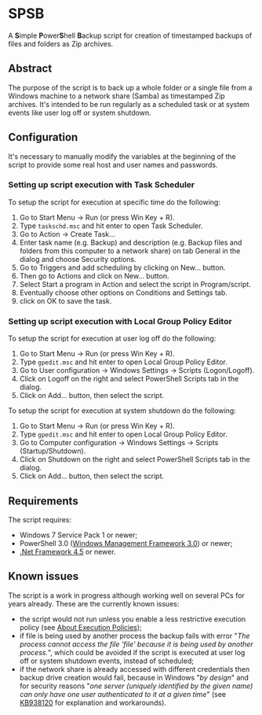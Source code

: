 # SPSB

A **S**imple **P**ower**S**hell **B**ackup script for creation of timestamped
backups of files and folders as Zip archives.

## Abstract

The purpose of the script is to back up a whole folder or a single file from
a Windows machine to a network share (Samba) as timestamped Zip archives.
It's intended to be run regularly as a scheduled task or at system events
like user log off or system shutdown.

## Configuration

It's necessary to manually modify the variables at the beginning of the script
to provide some real host and user names and passwords.

### Setting up script execution with Task Scheduler

To setup the script for execution at specific time do the following:

1. Go to Start Menu -> Run (or press Win Key + R).
2. Type `taskschd.msc` and hit enter to open Task Scheduler.
3. Go to Action -> Create Task...
4. Enter task name (e.g. Backup) and description (e.g. Backup files and folders
   from this computer to a network share) on tab General in the dialog and
   choose Security options.
5. Go to Triggers and add scheduling by clicking on New... button.
6. Then go to Actions and click on New... button.
7. Select Start a program in Action and select the script in Program/script.
8. Eventually choose other options on Conditions and Settings tab.
9. click on OK to save the task.

### Setting up script execution with Local Group Policy Editor

To setup the script for execution at user log off do the following:

1. Go to Start Menu -> Run (or press Win Key + R).
2. Type `gpedit.msc` and hit enter to open Local Group Policy Editor.
3. Go to User configuration -> Windows Settings -> Scripts (Logon/Logoff).
4. Click on Logoff on the right and select PowerShell Scripts tab in the dialog.
5. Click on Add... button, then select the script.

To setup the script for execution at system shutdown do the following:

1. Go to Start Menu -> Run (or press Win Key + R).
2. Type `gpedit.msc` and hit enter to open Local Group Policy Editor.
3. Go to Computer configuration -> Windows Settings -> Scripts (Startup/Shutdown).
4. Click on Shutdown on the right and select PowerShell Scripts tab in the dialog.
5. Click on Add... button, then select the script.

## Requirements

The script requires:

* Windows 7 Service Pack 1 or newer;
* PowerShell 3.0 ([Windows Management Framework 3.0](https://www.microsoft.com/en-us/download/details.aspx?id=34595)) or newer;
* [.Net Framework 4.5](https://www.microsoft.com/en-us/download/details.aspx?id=30653) or newer.

## Known issues

The script is a work in progress although working well on several PCs for
years already. These are the currently known issues:

  * the script would not run unless you enable a less restrictive execution
    policy (see [About Execution Policies](https://docs.microsoft.com/en-us/powershell/module/microsoft.powershell.core/about/about_execution_policies?view=powershell-7.1));
  * if file is being used by another process the backup fails with error
    "_The process cannot access the file 'file' because it is being used by
    another process._", which could be avoided if the script is executed at
    user log off or system shutdown events, instead of scheduled;
  * if the network share is already accessed with different credentials then
    backup drive creation would fail, because in Windows "_by design_" and
    for security reasons "_one server (uniquely identified by the given name)
    can only have one user authenticated to it at a given time_" (see
    [KB938120](http://support.microsoft.com/kb/938120) for explanation and
    workarounds).

